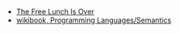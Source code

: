 - [The Free Lunch Is Over](http://www.gotw.ca/publications/concurrency-ddj.htm)
- [wikibook, Programming Languages/Semantics](https://en.wikibooks.org/wiki/Programming_Languages/Semantics_Specification)